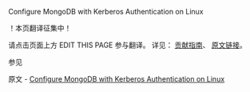  Configure MongoDB with Kerberos Authentication on Linux

 ！本页翻译征集中！

请点击页面上方 EDIT THIS PAGE 参与翻译。
详见：
[贡献指南]( https://github.com/JinMuInfo/MongoDB-Manual-zh/blob/master/CONTRIBUTING.md )、
[原文链接](  https://docs.mongodb.com/manual/tutorial/control-access-to-mongodb-with-kerberos-authentication/  )。

 参见

原文 - [Configure MongoDB with Kerberos Authentication on Linux]( https://docs.mongodb.com/manual/tutorial/control-access-to-mongodb-with-kerberos-authentication/ )

